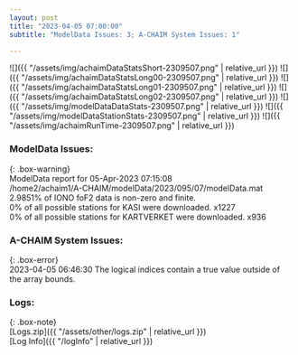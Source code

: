 ```yaml
---
layout: post
title: "2023-04-05 07:00:00"
subtitle: "ModelData Issues: 3; A-CHAIM System Issues: 1"

---
```


![]({{ "/assets/img/achaimDataStatsShort-2309507.png" | relative_url }})
![]({{ "/assets/img/achaimDataStatsLong00-2309507.png" | relative_url }})
![]({{ "/assets/img/achaimDataStatsLong01-2309507.png" | relative_url }})
![]({{ "/assets/img/achaimDataStatsLong02-2309507.png" | relative_url }})
![]({{ "/assets/img/modelDataDataStats-2309507.png" | relative_url }})
![]({{ "/assets/img/modelDataStationStats-2309507.png" | relative_url }})
![]({{ "/assets/img/achaimRunTime-2309507.png" | relative_url }})


### ModelData Issues:  
  
{: .box-warning}  
 ModelData report for 05-Apr-2023 07:15:08   
 /home2/achaim1/A-CHAIM/modelData/2023/095/07/modelData.mat   
 2.9851% of IONO foF2 data is non-zero and finite.   
 0% of all possible stations for KASI were downloaded. x1227   
 0% of all possible stations for KARTVERKET were downloaded. x936   
  
### A-CHAIM System Issues:  
  
{: .box-error}  
2023-04-05 06:46:30 The logical indices contain a true value outside of the array bounds.  

### Logs:  
  
{: .box-note}  
[Logs.zip]({{ "/assets/other/logs.zip" | relative_url }})  
[Log Info]({{ "/logInfo" | relative_url }})  
